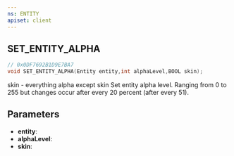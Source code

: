 ```yaml
---
ns: ENTITY
apiset: client
---
```

## SET_ENTITY_ALPHA

```c
// 0x0DF7692B1D9E7BA7
void SET_ENTITY_ALPHA(Entity entity,int alphaLevel,BOOL skin);
```

skin - everything alpha except skin
Set entity alpha level. Ranging from 0 to 255 but changes occur after every 20 percent (after every 51).

## Parameters
* **entity**:
* **alphaLevel**:
* **skin**:



